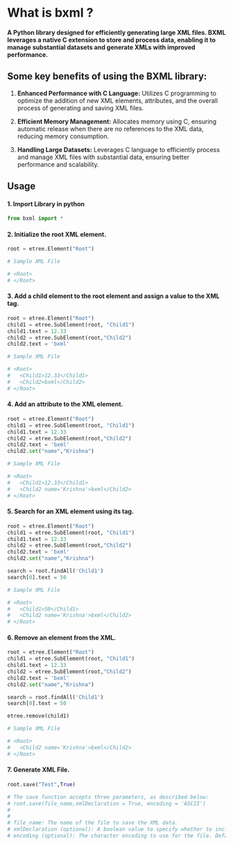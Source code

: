 # What is bxml ?

#### A Python library designed for efficiently generating large XML files. BXML leverages a native C extension to store and process data, enabling it to manage substantial datasets and generate XMLs with improved performance.


## Some key benefits of using the BXML library:

1. **Enhanced Performance with C Language:** Utilizes C programming to optimize the addition of new XML elements, attributes, and the overall process of generating and saving XML files.

2. **Efficient Memory Management:** Allocates memory using C, ensuring automatic release when there are no references to the XML data, reducing memory consumption.

3. **Handling Large Datasets:** Leverages C language to efficiently process and manage XML files with substantial data, ensuring better performance and scalability.

## Usage

#### 1. Import Library in python
```python
from bxml import *
```

#### 2. Initialize the root XML element.

```python
root = etree.Element("Root")

# Sample XML File

# <Root>
# </Root>
```

#### 3. Add a child element to the root element and assign a value to the XML tag.

```python
root = etree.Element("Root")
child1 = etree.SubElement(root, "Child1")
child1.text = 12.33
child2 = etree.SubElement(root,"Child2")
child2.text = 'bxml'

# Sample XML File

# <Root>
#   <Child1>12.33</Child1>
#   <Child2>bxml</Child2>
# </Root>
```

#### 4. Add an attribute to the XML element.

```python
root = etree.Element("Root")
child1 = etree.SubElement(root, "Child1")
child1.text = 12.33
child2 = etree.SubElement(root,"Child2")
child2.text = 'bxml'
child2.set("name","Krishna")

# Sample XML File

# <Root>
#   <Child1>12.33</Child1>
#   <Child2 name='Krishna'>bxml</Child2>
# </Root>
```

#### 5. Search for an XML element using its tag.


```python
root = etree.Element("Root")
child1 = etree.SubElement(root, "Child1")
child1.text = 12.33
child2 = etree.SubElement(root,"Child2")
child2.text = 'bxml'
child2.set("name","Krishna")

search = root.findAll('Child1')
search[0].text = 50

# Sample XML File

# <Root>
#   <Child1>50</Child1>
#   <Child2 name='Krishna'>bxml</Child2>
# </Root>
```

#### 6. Remove an element from the XML.

```python
root = etree.Element("Root")
child1 = etree.SubElement(root, "Child1")
child1.text = 12.33
child2 = etree.SubElement(root,"Child2")
child2.text = 'bxml'
child2.set("name","Krishna")

search = root.findAll('Child1')
search[0].text = 50

etree.remove(child1)

# Sample XML File

# <Root>
#   <Child2 name='Krishna'>bxml</Child2>
# </Root>
```

#### 7. Generate XML File.

```python
root.save("Test",True)

# The save function accepts three parameters, as described below:
# root.save(file_name,xmlDeclaration = True, encoding = 'ASCII')
#
#
# file_name: The name of the file to save the XML data.
# xmlDeclaration (optional): A boolean value to specify whether to include the XML declaration. Default is True.
# encoding (optional): The character encoding to use for the file. Default is 'ASCII'.
```
